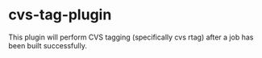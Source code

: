 cvs-tag-plugin
==============

This plugin will perform CVS tagging (specifically cvs rtag) after a job has been built successfully.